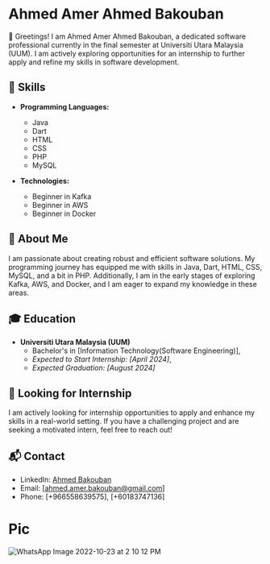 # Ahmed Amer Ahmed Bakouban

👋 Greetings! I am Ahmed Amer Ahmed Bakouban, a dedicated software professional currently in the final semester at Universiti Utara Malaysia (UUM). I am actively exploring opportunities for an internship to further apply and refine my skills in software development.


## 🔧 Skills

- **Programming Languages:**
  - Java
  - Dart
  - HTML
  - CSS
  - PHP
  - MySQL

- **Technologies:**
  - Beginner in Kafka
  - Beginner in AWS
  - Beginner in Docker

## 🌱 About Me

I am passionate about creating robust and efficient software solutions. My programming journey has equipped me with skills in Java, Dart, HTML, CSS, MySQL, and a bit in PHP. Additionally, I am in the early stages of exploring Kafka, AWS, and Docker, and I am eager to expand my knowledge in these areas.

## 🎓 Education

- **Universiti Utara Malaysia (UUM)**
  - Bachelor's in [Information Technology(Software Engineering)], 
  - *Expected to Start Internship: [April 2024]*,
  - *Expected Graduation: [August 2024]*

## 🚀 Looking for Internship

I am actively looking for internship opportunities to apply and enhance my skills in a real-world setting. If you have a challenging project and are seeking a motivated intern, feel free to reach out!

## 📬 Contact

- LinkedIn: [Ahmed Bakouban](https://www.linkedin.com/in/ahmad-bakoban-497045277/)
- Email: [ahmed.amer.bakouban@gmail.com]
- Phone: [+966558639575], [+60183747136]
  



# Pic

![WhatsApp Image 2022-10-23 at 2 10 12 PM](https://user-images.githubusercontent.com/116883331/198571418-30b9660e-6ae4-47f0-9b92-a76ed14ed2a0.jpeg)
